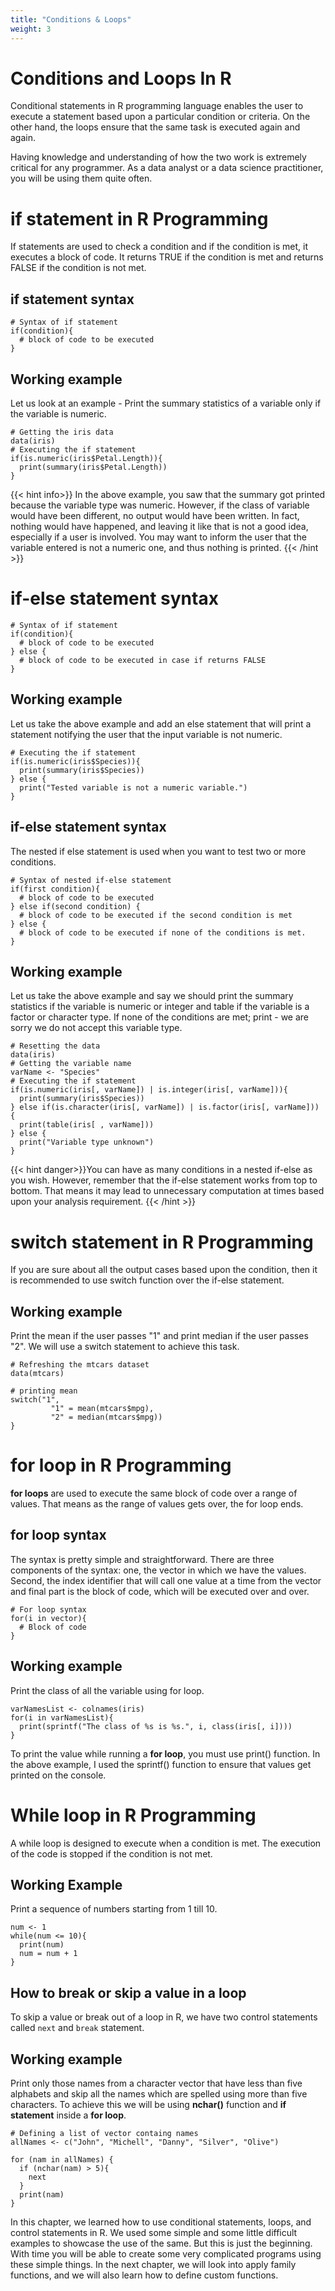 ```yaml
---
title: "Conditions & Loops"
weight: 3
---
```


# Conditions and Loops In R
Conditional statements in R programming language enables the user to execute a statement based upon a particular condition or criteria. On the other hand, the loops ensure that the same task is executed again and again.

Having knowledge and understanding of how the two work is extremely critical for any programmer. As a data analyst or a data science practitioner, you will be using them quite often.

# if statement in R Programming
If statements are used to check a condition and if the condition is met, it executes a block of code. It returns TRUE if the condition is met and returns FALSE if the condition is not met.

## if statement syntax
```
# Syntax of if statement
if(condition){
  # block of code to be executed
}
```
## Working example
Let us look at an example - Print the summary statistics of a variable only if the variable is numeric.

```
# Getting the iris data
data(iris)
# Executing the if statement
if(is.numeric(iris$Petal.Length)){
  print(summary(iris$Petal.Length))
}
```

{{< hint info>}}
In the above example, you saw that the summary got printed because the variable type was numeric. However, if the class of variable would have been different, no output would have been written. In fact, nothing would have happened, and leaving it like that is not a good idea, especially if a user is involved. You may want to inform the user that the variable entered is not a numeric one, and thus nothing is printed.
{{< /hint >}}

# if-else statement syntax
```
# Syntax of if statement
if(condition){
  # block of code to be executed
} else {
  # block of code to be executed in case if returns FALSE
}
```
## Working example
Let us take the above example and add an else statement that will print a statement notifying the user that the input variable is not numeric.

```
# Executing the if statement
if(is.numeric(iris$Species)){
  print(summary(iris$Species))
} else {
  print("Tested variable is not a numeric variable.")
}
```
## if-else statement syntax
The nested if else statement is used when you want to test two or more conditions.

```
# Syntax of nested if-else statement
if(first condition){
  # block of code to be executed
} else if(second condition) {
  # block of code to be executed if the second condition is met
} else {
  # block of code to be executed if none of the conditions is met.
}
```
## Working example
Let us take the above example and say we should print the summary statistics if the variable is numeric or integer and table if the variable is a factor or character type. If none of the conditions are met; print - we are sorry we do not accept this variable type.

```
# Resetting the data
data(iris)
# Getting the variable name
varName <- "Species"
# Executing the if statement
if(is.numeric(iris[, varName]) | is.integer(iris[, varName])){
  print(summary(iris$Species))
} else if(is.character(iris[, varName]) | is.factor(iris[, varName])) {
  print(table(iris[ , varName]))
} else {
  print("Variable type unknown")
}
```

{{< hint danger>}}You can have as many conditions in a nested if-else as you wish. However, remember that the if-else statement works from top to bottom. That means it may lead to unnecessary computation at times based upon your analysis requirement. {{< /hint >}}


# switch statement in R Programming
If you are sure about all the output cases based upon the condition, then it is recommended to use switch function over the if-else statement.

## Working example
Print the mean if the user passes "1" and print median if the user passes "2". We will use a switch statement to achieve this task.

```
# Refreshing the mtcars dataset
data(mtcars)

# printing mean
switch("1",
         "1" = mean(mtcars$mpg),
         "2" = median(mtcars$mpg))
}

```

# for loop in R Programming
**for loops** are used to execute the same block of code over a range of values. That means as the range of values gets over, the for loop ends.

## for loop syntax
The syntax is pretty simple and straightforward. There are three components of the syntax: one, the vector in which we have the values. Second, the index identifier that will call one value at a time from the vector and final part is the block of code, which will be executed over and over.

```
# For loop syntax
for(i in vector){
  # Block of code
}
```
## Working example
Print the class of all the variable using for loop.

```
varNamesList <- colnames(iris)
for(i in varNamesList){
  print(sprintf("The class of %s is %s.", i, class(iris[, i])))
}
```

To print the value while running a **for loop**, you must use print() function. In the above example, I used the sprintf() function to ensure that values get printed on the console.

# While loop in R Programming
A while loop is designed to execute when a condition is met. The execution of the code is stopped if the condition is not met.

## Working Example
Print a sequence of numbers starting from 1 till 10.

```
num <- 1
while(num <= 10){
  print(num)
  num = num + 1
}
```

## How to break or skip a value in a loop
To skip a value or break out of a loop in R, we have two control statements called `next` and `break` statement.

## Working example
Print only those names from a character vector that have less than five alphabets and skip all the names which are spelled using more than five characters. To achieve this we will be using **nchar()** function and **if statement** inside a **for loop**.

```
# Defining a list of vector containg names
allNames <- c("John", "Michell", "Danny", "Silver", "Olive")

for (nam in allNames) {
  if (nchar(nam) > 5){
    next
  }
  print(nam)
}
```

In this chapter, we learned how to use conditional statements, loops, and control statements in R. We used some simple and some little difficult examples to showcase the use of the same. But this is just the beginning. With time you will be able to create some very complicated programs using these simple things. In the next chapter, we will look into apply family functions, and we will also learn how to define custom functions.
